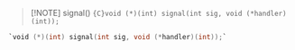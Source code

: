 
> [!NOTE] signal() 
> `{C}void (*)(int) signal(int sig, void (*handler)(int));` 

```C title: 'signal()'
`void (*)(int) signal(int sig, void (*handler)(int));` 
```
